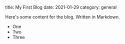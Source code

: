 title: My First Blog
date: 2021-01-29
category: general

Here's some content for the blog. Written in Markdown.

- One
- Two
- Three